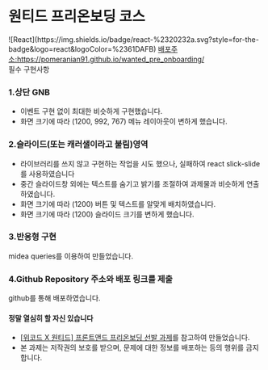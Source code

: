 <h1>원티드 프리온보딩 코스</h1>
![React](https://img.shields.io/badge/react-%2320232a.svg?style=for-the-badge&logo=react&logoColor=%2361DAFB)
<a href="https://pomeranian91.github.io/wanted_pre_onboarding/">배포주소:https://pomeranian91.github.io/wanted_pre_onboarding/</a>
<div>필수 구현사항</div>
<div></div>
<h3>1.상단 GNB</h3>
<ul>
<li>이벤트 구현 없이 최대한 비슷하게 구현했습니다.</li>
<li>화면 크기에 따라 (1200, 992, 767) 메뉴 레이아웃이 변하게 했습니다.</li>
</ul>
<h3>2.슬라이드(또는 캐러샐이라고 불림)영역</h3>
<ul>
<li>라이브러리를 쓰지 않고 구현하는 작업을 시도 했으나, 실패하여 react slick-slide를 사용하였습니다</li>
<li>중간 슬라이드창 외에는 텍스트를 숨기고 밝기를 조절하여 과제물과 비슷하게 연출하였습니다.</li>
<li>화면 크기에 따라 (1200) 버튼 및 텍스트를 알맞게 배치하였습니다.</li>
<li>화면 크기에 따라 (1200) 슬라이드 크기를 변하게 했습니다.</li>
</ul>
<h3>3.반응형 구현</h3>
<div>midea queries를 이용하여 만들었습니다.</div>
<h3>4.Github Repository 주소와 배포 링크를 제출</h3>
<div>github를 통해 배포하였습니다.</div>
<h4>정말 열심히 할 자신 있습니다</h4>
<ul>
<li><a href="https://www.notion.so/X-9e8ff10dd1614112a81797219b7e6742">[위코드 X 원티드] 프론트앤드 프리온보딩 선발 과제</a>를 참고하여 만들었습니다.</li>
<li>본 과제는 저작권의 보호를 받으며, 문제에 대한 정보를 배포하는 등의 행위를 금지 합니다.</li>
</ul>
